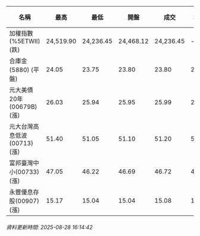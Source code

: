 | 名稱 | 最高 | 最低 | 開盤 | 成交 | 均價 | 成交金額(億) | 昨收 | 漲跌幅 | 漲跌 | 總量 | 昨量 | 振幅 |
| -------- | -------- | -------- | -------- |-------- | -------- | -------- |-------- |-------- |-------- | -------- | -------- |-------- |
|加權指數(%5ETWII) (跌)|24,519.90|24,236.45|24,468.12|24,236.45|-|4,406.30|24,519.90|1.16%|283.45|7,564,256|0|1.16%|
|合庫金(5880) (平盤)|24.05|23.75|23.80|23.80|23.89|2.61|23.80|0.00%|0.00|10,917|7,713|1.26%|
|元大美債20年(00679B) (漲)|26.03|25.94|25.95|25.99|25.99|6.51|25.94|0.19%|0.05|25,034|29,804|0.35%|
|元大台灣高息低波(00713) (漲)|51.40|51.05|51.10|51.20|51.26|4.63|51.05|0.29%|0.15|9,036|6,664|0.69%|
|富邦臺灣中小(00733) (漲)|47.05|46.22|46.69|46.72|46.73|0.549|46.65|0.15%|0.07|1,175|1,894|1.78%|
|永豐優息存股(00907) (漲)|15.17|15.04|15.04|15.08|15.11|0.208|15.07|0.07%|0.01|1,377|1,021|0.86%|
###### 資料更新時間: 2025-08-28 16:14:42